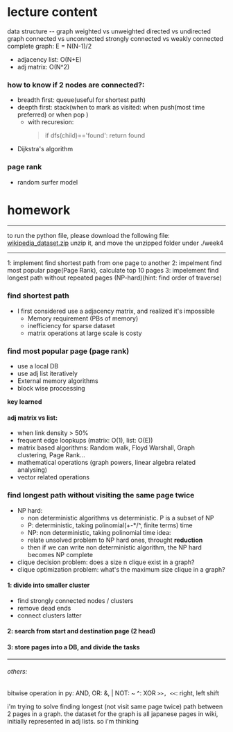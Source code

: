 # lecture content

data structure -- graph
weighted vs unweighted
directed vs undirected graph
connected vs unconnected
strongly connected vs weakly connected
complete graph: E = N(N-1)/2

- adjacency list: O(N+E)
- adj matrix: O(N^2)

### how to know if 2 nodes are connected?:

- breadth first: queue(useful for shortest path)
- deepth first: stack(when to mark as visited: when push(most time preferred) or when pop )
  - with recuresion:
    > if dfs(child)=='found': return found
- Dijkstra's algorithm

### page rank

- random surfer model

# homework

---

to run the python file, please download the following file:
[wikipedia_dataset.zip](https://drive.google.com/file/d/1mNkmAK70JlExll9kEEHQWR08bbutce2x/view)
unzip it, and move the unzipped folder under ./week4

---

1: implement find shortest path from one page to another
2: impelment find most popular page(Page Rank), calculate top 10 pages
3: impelement find longest path without repeated pages (NP-hard)(hint: find order of traverse)

### find shortest path

- I first considered use a adjacency matrix, and realized it's impossible
  - Memory requirement (PBs of memory)
  - inefficiency for sparse dataset
  - matrix operations at large scale is costy

### find most popular page (page rank)

- use a local DB
- use adj list iteratively
- External memory algorithms
- block wise proccessing

**key learned**

#### adj matrix vs list:

- when link density > 50%
- frequent edge loopkups (matrix: O(1), list: O(E))
- matrix based algorithms: Random walk, Floyd Warshall, Graph clustering, Page Rank...
- mathematical operations (graph powers, linear algebra related analysing)
- vector related operations

### find longest path without visiting the same page twice

- NP hard:
  - non deterministic algorithms vs deterministic. P is a subset of NP
  - P: deterministic, taking polinomial(+-\*/^, finite terms) time
  - NP: non deterministic, taking polinomial time
    idea:
  - relate unsolved problem to NP hard ones, throught **reduction**
  - then if we can write non deterministic algorithm, the NP hard becomes NP complete
- clique decision problem: does a size n clique exist in a graph?
- clique optimization problem: what's the maximum size clique in a graph?

#### 1: divide into smaller cluster

- find strongly connected nodes / clusters
- remove dead ends
- connect clusters latter

#### 2: search from start and destination page (2 head)

#### 3: store pages into a DB, and divide the tasks

---

###### others:

bitwise operation in py:
AND, OR: &, |
NOT: ~
^: XOR
`>>, <<`: right, left shift

i'm trying to solve finding longest (not visit same page twice) path between 2 pages in a graph. the dataset for the graph is all japanese pages in wiki, initially represented in adj lists. so i'm thinking
